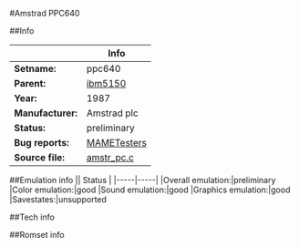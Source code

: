 #Amstrad PPC640

##Info

||Info|
|-----|-----|
|**Setname:**|ppc640
|**Parent:**|[ibm5150](ibm5150.md)
|**Year:**|1987
|**Manufacturer:**|Amstrad plc
|**Status:**|preliminary
|**Bug reports:**|[MAMETesters](http://mametesters.org/view_all_set.php?type=1&temporary=y&search=amstr_pc.c)
|**Source file:**|[amstr_pc.c](https://github.com/mamedev/mame/blob/master/src/mess/drivers/amstr_pc.c)

##Emulation info
|| Status |
|-----|-----|
|Overall emulation:|preliminary
|Color emulation:|good
|Sound emulation:|good
|Graphics emulation:|good
|Savestates:|unsupported

##Tech info

##Romset info

<!--- START OF EDITED COMMENT DO NOT TOUCH TEXT ABOVE-->
